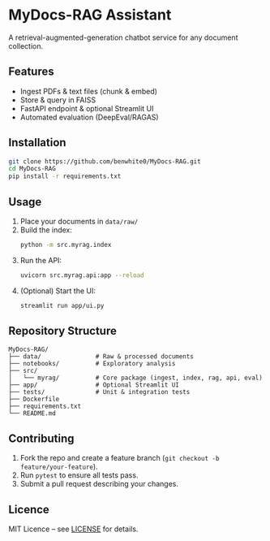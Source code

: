 # MyDocs-RAG Assistant

A retrieval-augmented-generation chatbot service for any document collection.

## Features

- Ingest PDFs & text files (chunk & embed)  
- Store & query in FAISS  
- FastAPI endpoint & optional Streamlit UI  
- Automated evaluation (DeepEval/RAGAS)

## Installation

```bash
git clone https://github.com/benwhite0/MyDocs-RAG.git
cd MyDocs-RAG
pip install -r requirements.txt
```

## Usage

1. Place your documents in `data/raw/`  
2. Build the index:  
   ```bash
   python -m src.myrag.index
   ```  
3. Run the API:  
   ```bash
   uvicorn src.myrag.api:app --reload
   ```  
4. (Optional) Start the UI:  
   ```bash
   streamlit run app/ui.py
   ```

## Repository Structure

```
MyDocs-RAG/
├── data/               # Raw & processed documents
├── notebooks/          # Exploratory analysis
├── src/
│   └── myrag/          # Core package (ingest, index, rag, api, eval)
├── app/                # Optional Streamlit UI
├── tests/              # Unit & integration tests
├── Dockerfile
├── requirements.txt
└── README.md
```


## Contributing

1. Fork the repo and create a feature branch (`git checkout -b feature/your-feature`).
2. Run `pytest` to ensure all tests pass.
3. Submit a pull request describing your changes.

## Licence

MIT Licence – see [LICENSE](LICENSE) for details.
